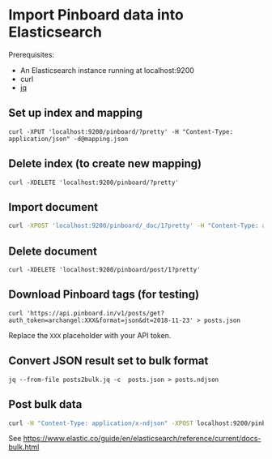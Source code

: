 # Import Pinboard data into Elasticsearch

Prerequisites:
* An Elasticsearch instance running at localhost:9200
* curl
* [jq](https://stedolan.github.io/jq/)

## Set up index and mapping

    curl -XPUT 'localhost:9200/pinboard/?pretty' -H "Content-Type: application/json" -d@mapping.json

## Delete index (to create new mapping)

    curl -XDELETE 'localhost:9200/pinboard/?pretty'

## Import document
```bash
curl -XPOST 'localhost:9200/pinboard/_doc/1?pretty' -H "Content-Type: application/json" -d@post_document.json
```

## Delete document
    curl -XDELETE 'localhost:9200/pinboard/post/1?pretty'

## Download Pinboard tags (for testing)

    curl 'https://api.pinboard.in/v1/posts/get?auth_token=archangel:XXX&format=json&dt=2018-11-23' > posts.json

Replace the `XXX` placeholder with your API token.

## Convert JSON result set to bulk format

    jq --from-file posts2bulk.jq -c  posts.json > posts.ndjson

## Post bulk data
```bash
curl -H "Content-Type: application/x-ndjson" -XPOST localhost:9200/pinboard/_doc/_bulk --data-binary "@posts.ndjson"
```

See https://www.elastic.co/guide/en/elasticsearch/reference/current/docs-bulk.html
